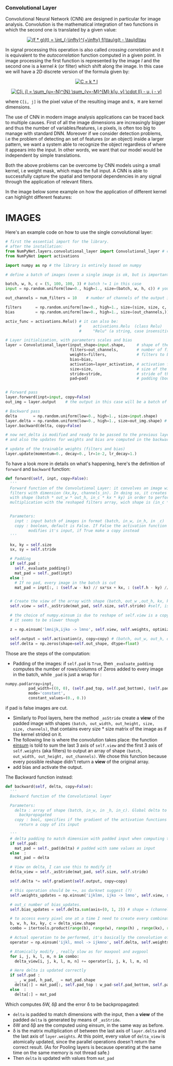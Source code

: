 ### Convolutional Layer


Convolutional Neural Network (CNN) are designed in particular for image analysis.
Convolution is the mathematical integration of two functions in which the second one is translated by a given value:

<p align="center">
<a href="https://www.codecogs.com/eqnedit.php?latex=(f&space;*&space;g)(t)&space;=&space;\int_{-\infty}^{&plus;\infty}&space;f(\tau)g(t&space;-&space;\tau)d\tau" target="_blank"><img src="https://latex.codecogs.com/gif.latex?(f&space;*&space;g)(t)&space;=&space;\int_{-\infty}^{&plus;\infty}&space;f(\tau)g(t&space;-&space;\tau)d\tau" title="(f * g)(t) = \int_{-\infty}^{+\infty} f(\tau)g(t - \tau)d\tau" /></a>
<p>

In signal processing this operation is also called *crossing correlation* and it is equivalent to the *autocorrelation* function computed in a given point.
In image processing the first function is represented by the image $I$ and the second one is a kernel $k$ (or filter) which shift along the image.
In this case we will have a 2D discrete version of the formula given by:

<p align="center">
<a href="https://www.codecogs.com/eqnedit.php?latex=C&space;=&space;k&space;*&space;I" target="_blank"><img src="https://latex.codecogs.com/gif.latex?C&space;=&space;k&space;*&space;I" title="C = k * I" /></a>
</p>


<p align="center">
<a href="https://www.codecogs.com/eqnedit.php?latex=C[i,&space;j]&space;=&space;\sum_{u=-N}^{N}&space;\sum_{v=-M}^{M}&space;k[u,&space;v]&space;\cdot&space;I[i&space;-&space;u,&space;j&space;-&space;v]" target="_blank"><img src="https://latex.codecogs.com/gif.latex?C[i,&space;j]&space;=&space;\sum_{u=-N}^{N}&space;\sum_{v=-M}^{M}&space;k[u,&space;v]&space;\cdot&space;I[i&space;-&space;u,&space;j&space;-&space;v]" title="C[i, j] = \sum_{u=-N}^{N} \sum_{v=-M}^{M} k[u, v] \cdot I[i - u, j - v]" /></a>
</p>

where `C[i, j]` is the pixel value of the resulting image and `N, M` are kernel dimensions.

The use of CNN in modern image analysis applications can be traced back to multiple causes.
First of all the image dimensions are increasingly bigger and thus the number of variables/features, i.e pixels, is often too big to manage with standard DNN.
Moreover if we consider detection problems, i.e the problem of detecting an set of features (or an object) inside a larger pattern, we want a system able to recognize the object regardless of where it appears into the input.
In other words, we want that our model would be independent by simple translations.

Both the above problems can be overcome by CNN models using a small kernel, i.e weight mask, which maps the full input.
A CNN is able to successfully capture the spatial and temporal dependencies in any signal through the application of relevant filters.


In the image below some example on how the application of different kernel can highlight different features:


# IMAGES


Here's an example code on how to use the single convolutional layer:

```python
# first the essential import for the library.
# after the installation:
from NumPyNet.layers.convolutional_layer import Convolutional_layer # class import
from NumPyNet import activations

import numpy as np # the library is entirely based on numpy

# define a batch of images (even a single image is ok, but is important that it has all the four dimensions) in the format (batch, width, height, channels)

batch, w, h, c = (5, 100, 100, 3) # batch != 1 in this case
input = np.random.uniform(low=0., high=1., size=(batch, w, h, c)) # you can also import some images from file

out_channels = num_filters = 10    # number of channels of the output image

filters      = np.random.uniform(low=0., high=1., size=(size, size, c, out_channels))
bias         = np.random.uniform(low=0., high=1., size=(out_channels,))

activ_func = activations.Relu() # it can also be:
                                #     activations.Relu  (class Relu)
                                #     "Relu" (a string, case insensitive)

# Layer initialization, with parameters scales and bias
layer = Convolutional_layer(input_shape=input.shape,     # shape of the input, batch included
                            filters=out_channels,        # number of filter to apply
                            weights=filters,             # filters to be applied
                            bias=bias,
                            activation=layer_activation, # activation function
                            size=size,                   # size of the kernel
                            stride=stride,               # stride of the kernel
                            pad=pad)                     # padding (boolean)


# Forward pass
layer.forward(inpt=input, copy=False)
out_img = layer.output    # the output in this case will be a batch of images of shape = (batch, out_width, out_heigth , out_channels)

# Backward pass
delta       = np.random.uniform(low=0., high=1., size=input.shape)     # definition of network delta, to be backpropagated
layer.delta = np.random.uniform(low=0., high=1., size=out_img.shape) # layer delta, ideally coming from the next layer
layer.backward(delta, copy=False)

# now net_delta is modified and ready to be passed to the previous layer.delta
# and also the updates for weights and bias are computed in the backward

# update of the trainable weights (filters and bias)
layer.update(momentum=0., decay=0., lr=1e-2, lr_decay=1.)
```

To have a look more in details on what's happening, here's the definition of `forward` and `backward` function:


```python
def forward(self, inpt, copy=False):
  '''
  Forward function of the Convolutional Layer: it convolves an image with 'channels_out'
  filters with dimension (kx,ky, channels_in). In doing so, it creates a view of the image
  with shape (batch * out_w * out_h, in_c * kx * ky) in order to perform a single matrix
  multiplication with the reshaped filters array, wich shape is (in_c * kx * ky, out_c)


  Parameters:
    inpt : input batch of images in format (batch, in_w, in_h, in _c)
    copy : boolean, default is False. If False the activation function
          modifies it's input, if True make a copy instead
  '''

  kx, ky = self.size
  sx, sy = self.stride

  # Padding
  if self.pad :
    self._evaluate_padding()
    mat_pad = self._pad(inpt)
  else :
    # If no pad, every image in the batch is cut
    mat_pad = inpt[:, : (self.w - kx) // sx*sx + kx, : (self.h - ky) // sy*sy + ky, ...]


  # Create the view of the array with shape (batch, out_w ,out_h, kx, ky, in_c)
  self.view = self._asStride(mat_pad, self.size, self.stride) #self, is used also in backward. Better way?

  # the choice of numpy.einsum is due to reshape of self.view is a copy and not a view
  # it seems to be slower though

  z = np.einsum('lmnijk,ijko -> lmno', self.view, self.weights, optimize=True) + self.bias

  self.output = self.activation(z, copy=copy) # (batch, out_w, out_h, out_c)
  self.delta = np.zeros(shape=self.out_shape, dtype=float)
```

Those are the steps of the computation:

  * Padding of the images: if `self.pad` is `True`, then `_evaluate_padding` computes the number of rows/columns of Zeros added to every image in the batch, while `_pad` is just a wrap for :
  ```python
  numpy.pad(array=inpt,
            pad_width=((0, 0), (self.pad_top, self.pad_bottom), (self.pad_left, self.pad_right), (0, 0)),
            mode='constant',
            constant_values=(0., 0.))
  ```
  if pad is false images are cut.

  * Similarly to Pool layers, here the method `_asStride` create a **view**  of the padded image with shapes `(batch, out_width, out_height, size, size, channels)`, that contains every size * size matrix of the image as if the kernel strided on it.
  * The following line is where the convolution takes place: the function [einsum](https://docs.scipy.org/doc/numpy/reference/generated/numpy.einsum.html) is told to sum the last 3 axis of `self.view` and the first 3 axis of `self.weights` (aka filters) to output an array of shape `(batch, out_width, out_height, out_channels)`. We chose this function because every possible reshape didn't return a **view** of the original array.
  * add bias and activate the output.

The Backward function instead:

```python
def backward(self, delta, copy=False):
  '''
  Backward function of the Convolutional layer

  Parameters:
    delta : array of shape (batch, in_w, in _h, in_c). Global delta to be
      backpropagated
    copy : bool, specifies if the gradient of the activation functions needs to
      return a copy of its input

  '''
  # delta padding to match dimension with padded input when computing the view
  if self.pad:
    mat_pad = self._pad(delta) # padded with same values as input
  else  :
    mat_pad = delta

  # View on delta, I can use this to modify it
  delta_view = self._asStride(mat_pad, self.size, self.stride)

  self.delta *= self.gradient(self.output, copy=copy)

  # this operation should be +=, as darknet suggest (?)
  self.weights_updates = np.einsum('ijklmn, ijko -> lmno', self.view, self.delta)

  # out_c number of bias_updates.
  self.bias_updates = self.delta.sum(axis=(0, 1, 2)) # shape = (channels_out,)

  # to access every pixel one at a time I need to create every combinations of indexes
  b, w, h, kx, ky, c = delta_view.shape
  combo = itertools.product(range(b), range(w), range(h) , range(kx), range(ky), range(c))

  # Actual operation to be performed, it's basically the convolution of self.delta with weights.transpose
  operator = np.einsum('ijkl, mnol -> ijkmno', self.delta, self.weights)

  # Atomically modify , really slow as for maxpool and avgpool
  for i, j, k, l, m, n in combo:
    delta_view[i, j, k, l, m, n] += operator[i, j, k, l, m, n]

  # Here delta is updated correctly
  if self.pad :
    _ , w_pad, h_pad, _ = mat_pad.shape
    delta[:] = mat_pad[:, self.pad_top : w_pad-self.pad_bottom, self.pad_left : h_pad - self.pad_right ,:]
  else  :
    delta[:] = mat_pad
```

Which computes &delta;W, &delta;&beta; and the error &delta; to be backpropagated:

  * `delta` is padded to match dimensions with the input, then a **view** of the padded `delta` is generated by means of `_asStride`.
  * &delta;W and &delta;&beta; are the computed using einsum, in the same way as before.
  * &delta; is the matrix multiplication of between the last axis of `layer.delta` and the last axis of `layer.weights`. At this point, every value of `delta_view` is atomically updated, since the parallel operations doesn't return the correct result. (As for Pooling layers is because operating at the same time on the same memory is not thread safe.)
  * Then `delta` is updated with values from `mat_pad`
